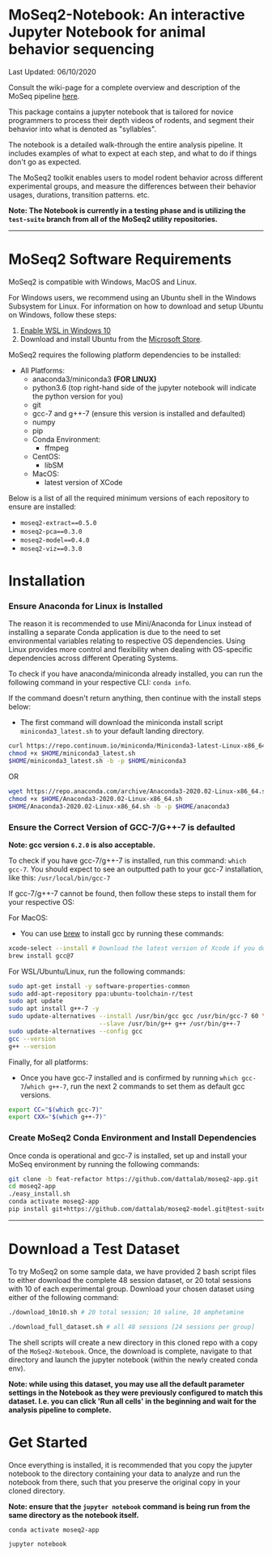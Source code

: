 # MoSeq2-Notebook: An interactive Jupyter Notebook for animal behavior sequencing

Last Updated: 06/10/2020

Consult the wiki-page for a complete overview and description of the MoSeq pipeline [here](https://github.com/dattalab/moseq2-app/wiki).

This package contains a jupyter notebook that is tailored for novice programmers to process
their depth videos of rodents, and segment their behavior into what is denoted as "syllables".

The notebook is a detailed walk-through the entire analysis pipeline.
It includes examples of what to expect at each step, and what to do if things don't go as expected. 

The MoSeq2 toolkit enables users to model rodent behavior across different experimental groups, and
measure the differences between their behavior usages, durations, transition patterns. etc.

__Note: The Notebook is currently in a testing phase and is utilizing the `test-suite` branch from all of the MoSeq2
utility repositories.__

***

# MoSeq2 Software Requirements

MoSeq2 is compatible with Windows, MacOS and Linux.

For Windows users, we recommend using an Ubuntu shell in the Windows Subsystem for Linux.
For information on how to download and setup Ubuntu on Windows, follow these steps:
 1. [Enable WSL in Windows 10](https://winaero.com/blog/enable-wsl-windows-10-fall-creators-update/)
 2.  Download and install Ubuntu from the [Microsoft Store](https://www.microsoft.com/en-us/p/ubuntu/9nblggh4msv6?activetab=pivot:overviewtab).

MoSeq2 requires the following platform dependencies to be installed:
 - All Platforms:
     - anaconda3/miniconda3 __(FOR LINUX)__
     - python3.6 (top right-hand side of the jupyter notebook will indicate the python version for you)
     - git
     - gcc-7 and g++-7 (ensure this version is installed and defaulted)
     - numpy
     - pip
     - Conda Environment:
         - ffmpeg
     - CentOS:
         - libSM
     - MacOS:
         - latest version of XCode

Below is a list of all the required minimum versions of each repository to ensure are installed:
 - `moseq2-extract==0.5.0`
 - `moseq2-pca==0.3.0`
 - `moseq2-model==0.4.0`
 - `moseq2-viz==0.3.0`

# Installation

### Ensure Anaconda for Linux is Installed
The reason it is recommended to use Mini/Anaconda for Linux instead of installing a separate Conda application is due
 to the need to set environmental variables relating to respective OS dependencies. Using Linux provides more control
 and flexibility when dealing with OS-specific dependencies across different Operating Systems. 

To check if you have anaconda/miniconda already installed, you can run the following command in your
respective CLI: `conda info`. 

If the command doesn't return anything, then continue with the install steps below:
 - The first command will download the miniconda install script `miniconda3_latest.sh` to your default landing directory.
```bash
curl https://repo.continuum.io/miniconda/Miniconda3-latest-Linux-x86_64.sh -o "$HOME/miniconda3_latest.sh"
chmod +x $HOME/miniconda3_latest.sh
$HOME/miniconda3_latest.sh -b -p $HOME/miniconda3
```

OR

```bash
wget https://repo.anaconda.com/archive/Anaconda3-2020.02-Linux-x86_64.sh
chmod +x $HOME/Anaconda3-2020.02-Linux-x86_64.sh
$HOME/Anaconda3-2020.02-Linux-x86_64.sh -b -p $HOME/anaconda3
```


### Ensure the Correct Version of GCC-7/G++-7 is defaulted
__Note: gcc version `6.2.0` is also acceptable.__

To check if you have gcc-7/g++-7 is installed, run this command: `which gcc-7`.
You should expect to see an outputted path to your gcc-7 installation, like this: `/usr/local/bin/gcc-7`

If gcc-7/g++-7 cannot be found, then follow these steps to install them for your respective OS:

For MacOS:
 - You can use [brew](https://brew.sh/) to install gcc by running these commands:
```bash
xcode-select --install # Download the latest version of Xcode if you don't already have it
brew install gcc@7
```

For WSL/Ubuntu/Linux, run the following commands:
```bash
sudo apt-get install -y software-properties-common
sudo add-apt-repository ppa:ubuntu-toolchain-r/test
sudo apt update
sudo apt install g++-7 -y
sudo update-alternatives --install /usr/bin/gcc gcc /usr/bin/gcc-7 60 \
                         --slave /usr/bin/g++ g++ /usr/bin/g++-7 
sudo update-alternatives --config gcc
gcc --version
g++ --version
```

Finally, for all platforms:
 - Once you have gcc-7 installed and is confirmed by running `which gcc-7`/`which g++-7`, run the next 2 commands
to set them as default gcc versions.

```bash
export CC="$(which gcc-7)"
export CXX="$(which g++-7)"
```

### Create MoSeq2 Conda Environment and Install Dependencies  


Once conda is operational and gcc-7 is installed, set up and install your MoSeq environment by running the following commands:
```bash
git clone -b feat-refactor https://github.com/dattalab/moseq2-app.git
cd moseq2-app
./easy_install.sh
conda activate moseq2-app
pip install git+https://github.com/dattalab/moseq2-model.git@test-suite
```
***

# Download a Test Dataset

To try MoSeq2 on some sample data, we have provided 2 bash script files to either download the complete 48 session dataset,
or 20 total sessions with 10 of each experimental group. Download your chosen dataset using either of the following command:
```bash
./download_10n10.sh # 20 total session; 10 saline, 10 amphetamine

./download_full_dataset.sh # all 48 sessions [24 sessions per group]
```
The shell scripts will create a new directory in this cloned repo with a copy of the `MoSeq2-Notebook`. 
Once, the download is complete, navigate to that directory and launch the jupyter notebook (within the newly created conda env). 

__Note: while using this dataset, you may use all the default parameter settings in the Notebook as they were previously 
configured to match this dataset. I.e. you can click 'Run all cells' in the beginning and wait for the analysis pipeline to complete.__
 
# Get Started

Once everything is installed, it is recommended that you copy the jupyter notebook to the directory containing 
your data to analyze and run the notebook from there, such that you preserve the original copy in your cloned directory.

__Note: ensure that the `jupyter notebook` command is being run from the same directory as the notebook itself.__

```bash
conda activate moseq2-app

jupyter notebook
```  
